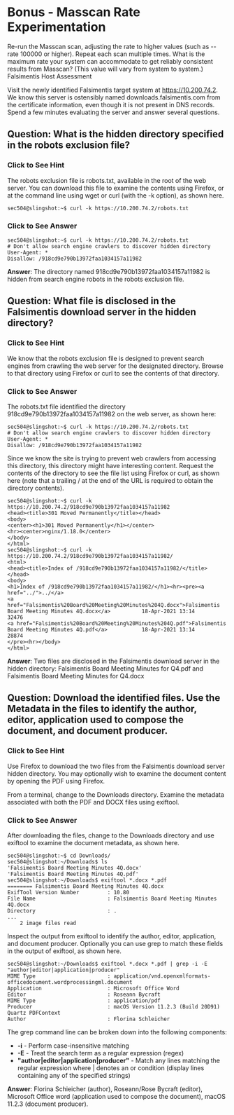 # Bonus - Masscan Rate Experimentation

Re-run the Masscan scan, adjusting the rate to higher values (such as --rate 100000 or higher). Repeat each scan multiple times. What is the maximum rate your system can accommodate to get reliably consistent results from Masscan? (This value will vary from system to system.)
Falsimentis Host Assessment

Visit the newly identified Falsimentis target system at https://10.200.74.2. We know this server is ostensibly named downloads.falsimentis.com from the certificate information, even though it is not present in DNS records. Spend a few minutes evaluating the server and answer several questions.

## Question: What is the hidden directory specified in the robots exclusion file?

### Click to See Hint

The robots exclusion file is robots.txt, available in the root of the web server. You can download this file to examine the contents using Firefox, or at the command line using wget or curl (with the -k option), as shown here.

    sec504@slingshot:~$ curl -k https://10.200.74.2/robots.txt

### Click to See Answer

    sec504@slingshot:~$ curl -k https://10.200.74.2/robots.txt
    # Don't allow search engine crawlers to discover hidden directory
    User-Agent: *
    Disallow: /918cd9e790b13972faa1034157a11982

**Answer**: The directory named 918cd9e790b13972faa1034157a11982 is hidden from search engine robots in the robots exclusion file.

## Question: What file is disclosed in the Falsimentis download server in the hidden directory?

### Click to See Hint

We know that the robots exclusion file is designed to prevent search engines from crawling the web server for the designated directory. Browse to that directory using Firefox or curl to see the contents of that directory.

### Click to See Answer

The robots.txt file identified the directory 918cd9e790b13972faa1034157a11982 on the web server, as shown here:

    sec504@slingshot:~$ curl -k https://10.200.74.2/robots.txt
    # Don't allow search engine crawlers to discover hidden directory
    User-Agent: *
    Disallow: /918cd9e790b13972faa1034157a11982

Since we know the site is trying to prevent web crawlers from accessing this directory, this directory might have interesting content. Request the contents of the directory to see the file list using Firefox or curl, as shown here (note that a trailing / at the end of the URL is required to obtain the directory contents).

    sec504@slingshot:~$ curl -k https://10.200.74.2/918cd9e790b13972faa1034157a11982
    <head><title>301 Moved Permanently</title></head>
    <body>
    <center><h1>301 Moved Permanently</h1></center>
    <hr><center>nginx/1.18.0</center>
    </body>
    </html>
    sec504@slingshot:~$ curl -k https://10.200.74.2/918cd9e790b13972faa1034157a11982/
    <html>
    <head><title>Index of /918cd9e790b13972faa1034157a11982/</title></head>
    <body>
    <h1>Index of /918cd9e790b13972faa1034157a11982/</h1><hr><pre><a href="../">../</a>
    <a href="Falsimentis%20Board%20Meeting%20Minutes%204Q.docx">Falsimentis Board Meeting Minutes 4Q.docx</a>          18-Apr-2021 13:14               32476
    <a href="Falsimentis%20Board%20Meeting%20Minutes%204Q.pdf">Falsimentis Board Meeting Minutes 4Q.pdf</a>           18-Apr-2021 13:14               28874
    </pre><hr></body>
    </html>

**Answer**: Two files are disclosed in the Falsimentis download server in the hidden directory: Falsimentis Board Meeting Minutes for Q4.pdf and Falsimentis Board Meeting Minutes for Q4.docx

## Question: Download the identified files. Use the Metadata in the files to identify the author, editor, application used to compose the document, and document producer.

### Click to See Hint

Use Firefox to download the two files from the Falsimentis download server hidden directory. You may optionally wish to examine the document content by opening the PDF using Firefox.

From a terminal, change to the Downloads directory. Examine the metadata associated with both the PDF and DOCX files using exiftool.

### Click to See Answer

After downloading the files, change to the Downloads directory and use exiftool to examine the document metadata, as shown here.

    sec504@slingshot:~$ cd Downloads/
    sec504@slingshot:~/Downloads$ ls
    'Falsimentis Board Meeting Minutes 4Q.docx'
    'Falsimentis Board Meeting Minutes 4Q.pdf'
    sec504@slingshot:~/Downloads$ exiftool *.docx *.pdf
    ======== Falsimentis Board Meeting Minutes 4Q.docx
    ExifTool Version Number         : 10.80
    File Name                       : Falsimentis Board Meeting Minutes 4Q.docx
    Directory                       : .
    ...
        2 image files read

Inspect the output from exiftool to identify the author, editor, application, and document producer. Optionally you can use grep to match these fields in the output of exiftool, as shown here.

    sec504@slingshot:~/Downloads$ exiftool *.docx *.pdf | grep -i -E "author|editor|application|producer"
    MIME Type                       : application/vnd.openxmlformats-officedocument.wordprocessingml.document
    Application                     : Microsoft Office Word
    Editor                          : Roseann Bycraft
    MIME Type                       : application/pdf
    Producer                        : macOS Version 11.2.3 (Build 20D91) Quartz PDFContext
    Author                          : Florina Schleicher

The grep command line can be broken down into the following components:

- **-i** - Perform case-insensitive matching
- **-E** - Treat the search term as a regular expression (regex)
- **"author|editor|application|producer"** - Match any lines matching the regular expression where | denotes an or condition (display lines containing any of the specified strings)

**Answer**: Florina Schieicher (author), Roseann/Rose Bycraft (editor), Microsoft Office word (application used to compose the document), macOS 11.2.3 (document producer).
